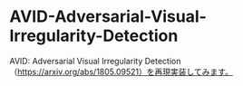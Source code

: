 # AVID-Adversarial-Visual-Irregularity-Detection
AVID: Adversarial Visual Irregularity Detection（https://arxiv.org/abs/1805.09521）を再現実装してみます。
